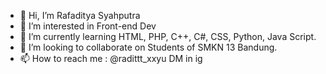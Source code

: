 - 👋 Hi, I’m Rafaditya Syahputra
- 👀 I’m interested in Front-end Dev
- 🌱 I’m currently learning HTML, PHP, C++, C#, CSS, Python, Java Script.
- 💞️ I’m looking to collaborate on Students of SMKN 13 Bandung.
- 📫 How to reach me : @radittt_xxyu DM in ig



<!---
Radit313/Radit313 is a ✨ special ✨ repository because its `README.md` (this file) appears on your GitHub profile.
You can click the Preview link to take a look at your changes.
--->
